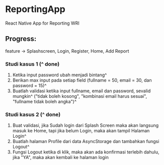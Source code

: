 # ReportingApp
 React Native App for Reporting WRI

## Progress:
 feature -> Splashscreen, Login, Register, Home, Add Report

### Studi kasus 1 (^ done)
1. Ketika input password ubah menjadi bintang^
2. Berikan max input pada setiap field (fullname = 50, email = 30, dan password = 15)^
3. Buatlah validasi ketika input fullname, email dan password, sevalid mungkin^
("tidak boleh kosong", "kombinasi email harus sesuai", "fullname tidak boleh angka")^

### Studi kasus 2 (^ done)
1. Buat validasi, jika Sudah login dari Splash Screen maka akan langsung masuk ke
Home, tapi jika belum Login, maka akan tampil Halaman Login^
2. Buatlah halaman Profile dari data AsyncStorage dan tambahkan fungsi Logout^
3. Fungsi Logout ketika di klik, maka akan ada konfirmasi terlebih dahulu, jika "YA",
maka akan kembali ke halaman login